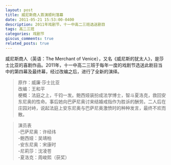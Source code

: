 ```yaml
---
layout: post
title: 威尼斯商人首演顺利落幕
date: 2011-05-21 15:53:00-0400
description: 2011年戏剧节，十一中高二三班选送剧目
tags: 高二三班
categories: 戏剧节
giscus_comments: true
related_posts: true
---
```


威尼斯商人（英语：The Merchant of Venice），又名《威尼斯的犹太人》，是莎士比亚的喜剧作品。2011年，十一中高二三班于每年一度的戏剧节选送此剧目当中的第四幕及最终幕，经过改编之后，进行了全新的演绎。

> 原作：威廉·莎士比亚<br>
改编：王和平<br>
梗概：法庭之上，千钧一发。鲍西娅装扮成法学博士，智斗夏洛克，救回安东尼奥的性命。事后她向巴萨尼奥讨来结婚戒指作为胜诉的酬劳。二人后在庄园对峙，说起法庭上安东尼奥与巴萨尼奥激愤时的种种发言，最终不欢而散。

> 演员表<br>
-巴萨尼奥：许经纬<br>
-鲍西娅：吴靖柏<br>
-安东尼奥：宋康时<br>
-尼莉莎：沈凌苍<br>
-夏洛克：周峻熙（获奖）<br>

